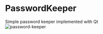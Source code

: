# PasswordKeeper
Simple password keeper implemented with Qt
<br>![password-keeper](https://user-images.githubusercontent.com/35231876/87982965-4a85f700-cae0-11ea-8234-45b430e5b3f2.png)
